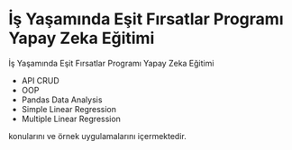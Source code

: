 # İş Yaşamında Eşit Fırsatlar Programı Yapay Zeka Eğitimi 

 İş Yaşamında Eşit Fırsatlar Programı Yapay Zeka Eğitimi

 - API CRUD
 - OOP
 - Pandas Data Analysis
 - Simple Linear Regression
 - Multiple Linear Regression

konularını ve örnek uygulamalarını içermektedir.
